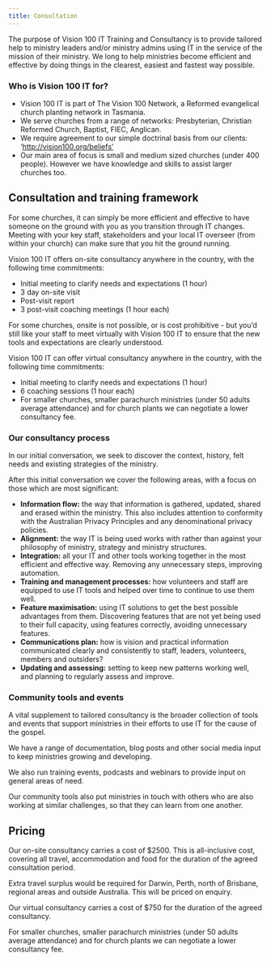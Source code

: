 ```yaml
---
title: Consultation
---
```


The purpose of Vision 100 IT Training and Consultancy is to provide
tailored help to ministry leaders and/or ministry admins using IT in the
service of the mission of their ministry. We long to help ministries
become efficient and effective by doing things in the clearest, easiest
and fastest way possible.

### Who is Vision 100 IT for?

-   Vision 100 IT is part of The Vision 100 Network, a Reformed
    evangelical church planting network in Tasmania.
-   We serve churches from a range of networks: Presbyterian, Christian
    Reformed Church, Baptist, FIEC, Anglican.
-   We require agreement to our simple doctrinal basis from our clients:
    ‘http://vision100.org/beliefs’
-   Our main area of focus is small and medium sized churches (under
    400 people). However we have knowledge and skills to assist larger
    churches too.

Consultation and training framework
-----------------------------------

For some churches, it can simply be more efficient and effective to have
someone on the ground with you as you transition through IT changes.
Meeting with your key staff, stakeholders and your local IT overseer
(from within your church) can make sure that you hit the ground running.

Vision 100 IT offers on-site consultancy anywhere in the country, with
the following time commitments:

-   Initial meeting to clarify needs and expectations (1 hour)
-   3 day on-site visit
-   Post-visit report
-   3 post-visit coaching meetings (1 hour each)

For some churches, onsite is not possible, or is cost prohibitive - but
you’d still like your staff to meet virtually with Vision 100 IT to
ensure that the new tools and expectations are clearly understood.

Vision 100 IT can offer virtual consultancy anywhere in the country,
with the following time commitments:

-   Initial meeting to clarify needs and expectations (1 hour)
-   6 coaching sessions (1 hour each)
-   For smaller churches, smaller parachurch ministries (under 50 adults
    average attendance) and for church plants we can negotiate a lower
    consultancy fee.

### Our consultancy process

In our initial conversation, we seek to discover the context, history,
felt needs and existing strategies of the ministry.

After this initial conversation we cover the following areas, with a
focus on those which are most significant:
-   **Information flow:** the way that information is gathered, updated,
    shared and erased within the ministry. This also includes attention
    to conformity with the Australian Privacy Principles and any
    denominational privacy policies.
-   **Alignment:** the way IT is being used works with rather than
    against your philosophy of ministry, strategy and
    ministry structures.
-   **Integration:** all your IT and other tools working together in the
    most efficient and effective way. Removing any unnecessary steps,
    improving automation.
-   **Training and management processes:** how volunteers and staff are
    equipped to use IT tools and helped over time to continue to use
    them well.
-   **Feature maximisation:** using IT solutions to get the best
    possible advantages from them. Discovering features that are not yet
    being used to their full capacity, using features correctly,
    avoiding unnecessary features.
-   **Communications plan:** how is vision and practical information
    communicated clearly and consistently to staff, leaders, volunteers,
    members and outsiders?
-   **Updating and assessing:** setting to keep new patterns working
    well, and planning to regularly assess and improve.

### Community tools and events

A vital supplement to tailored consultancy is the broader collection of
tools and events that support ministries in their efforts to use IT for
the cause of the gospel.

We have a range of documentation, blog posts and other social media
input to keep ministries growing and developing.

We also run training events, podcasts and webinars to provide input on
general areas of need.

Our community tools also put ministries in touch with others who are
also working at similar challenges, so that they can learn from one
another.

Pricing
-------

Our on-site consultancy carries a cost of $2500. This is all-inclusive
cost, covering all travel, accommodation and food for the duration of
the agreed consultation period.

Extra travel surplus would be required for Darwin, Perth, north of
Brisbane, regional areas and outside Australia. This will be priced on
enquiry.

Our virtual consultancy carries a cost of $750 for the duration of the
agreed consultancy.

For smaller churches, smaller parachurch ministries (under 50 adults
average attendance) and for church plants we can negotiate a lower
consultancy fee.
